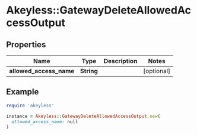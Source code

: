 # Akeyless::GatewayDeleteAllowedAccessOutput

## Properties

| Name | Type | Description | Notes |
| ---- | ---- | ----------- | ----- |
| **allowed_access_name** | **String** |  | [optional] |

## Example

```ruby
require 'akeyless'

instance = Akeyless::GatewayDeleteAllowedAccessOutput.new(
  allowed_access_name: null
)
```


